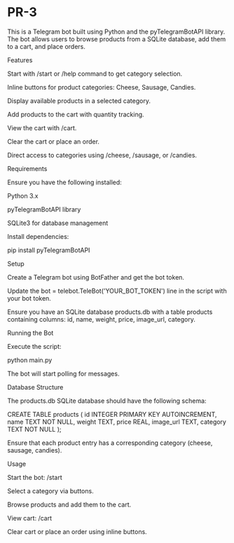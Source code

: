 # PR-3
This is a Telegram bot built using Python and the pyTelegramBotAPI library. The bot allows users to browse products from a SQLite database, add them to a cart, and place orders.

Features

Start with /start or /help command to get category selection.

Inline buttons for product categories: Cheese, Sausage, Candies.

Display available products in a selected category.

Add products to the cart with quantity tracking.

View the cart with /cart.

Clear the cart or place an order.

Direct access to categories using /cheese, /sausage, or /candies.

Requirements

Ensure you have the following installed:

Python 3.x

pyTelegramBotAPI library

SQLite3 for database management

Install dependencies:

pip install pyTelegramBotAPI

Setup

Create a Telegram bot using BotFather and get the bot token.

Update the bot = telebot.TeleBot('YOUR_BOT_TOKEN') line in the script with your bot token.

Ensure you have an SQLite database products.db with a table products containing columns: id, name, weight, price, image_url, category.

Running the Bot

Execute the script:

python main.py

The bot will start polling for messages.

Database Structure

The products.db SQLite database should have the following schema:

CREATE TABLE products (
    id INTEGER PRIMARY KEY AUTOINCREMENT,
    name TEXT NOT NULL,
    weight TEXT,
    price REAL,
    image_url TEXT,
    category TEXT NOT NULL
);

Ensure that each product entry has a corresponding category (cheese, sausage, candies).

Usage

Start the bot: /start

Select a category via buttons.

Browse products and add them to the cart.

View cart: /cart

Clear cart or place an order using inline buttons.
